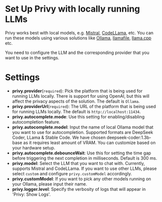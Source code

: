 # Set Up Privy with locally running LLMs

Privy works best with local models, e.g. [Mistral](https://mistral.ai/),
[CodeLLama](https://github.com/facebookresearch/codellama), etc. You can run these models using various solutions like [Ollama](https://github.com/jmorganca/ollama), [llamafile](https://github.com/Mozilla-Ocho/llamafile), [llama.cpp](https://github.com/ggerganov/llama.cpp) etc.

You need to configure the LLM and the corresponding provider that you want to use in the settings.

# Settings

- **privy.provider**(`required`): Pick the platform that is being used for running LLMs locally. There is support for using OpenAI, but this will affect the privacy aspects of the solution. The default is `Ollama`.
- **privy.providerUrl**(`required`): The URL of the platform that is being used for running LLMs locally. The default is `http://localhost:11434`.
- **privy.autocomplete.mode**: Use this setting for enabling/disabling autocompletion feature.
- **privy.autocomplete.model**: Input the name of local Ollama model that you want to use for autocompletion. Supported formats are DeepSeek Coder, LLama & Stable Code. We have chosen deepseek-coder:1.3b-base as it requires least amount of VRAM. You can customize based on your hardware setup.
- **privy.autocomplete.debounceWait**: Use this for setting the time gap before triggering the next completion in milliseconds. Default is 300 ms.
- **privy.model**: Select the LLM that you want to chat with. Currently, supports Mistral and CodeLLama. If you want to use other LLMs, please select `custom` and configure `privy.customModel` accordingly.
- **privy.customModel**: If you want to pick any other models running on your Ollama, please input their name.
- **privy.logger.level**: Specify the verbosity of logs that will appear in 'Privy: Show Logs'.

